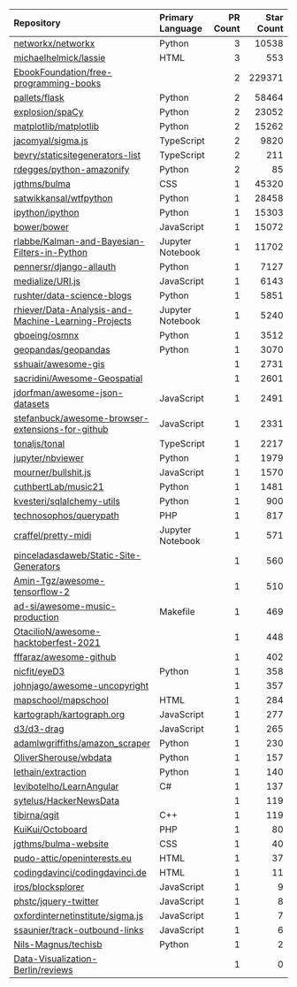 | Repository | Primary Language | PR Count | Star Count |
| :-- | :-- | --: | --: |
| [networkx/networkx](https://github.com/networkx/networkx) | Python | 3 | 10538 |
| [michaelhelmick/lassie](https://github.com/michaelhelmick/lassie) | HTML | 3 | 553 |
| [EbookFoundation/free-programming-books](https://github.com/EbookFoundation/free-programming-books) |  | 2 | 229371 |
| [pallets/flask](https://github.com/pallets/flask) | Python | 2 | 58464 |
| [explosion/spaCy](https://github.com/explosion/spaCy) | Python | 2 | 23052 |
| [matplotlib/matplotlib](https://github.com/matplotlib/matplotlib) | Python | 2 | 15262 |
| [jacomyal/sigma.js](https://github.com/jacomyal/sigma.js) | TypeScript | 2 | 9820 |
| [bevry/staticsitegenerators-list](https://github.com/bevry/staticsitegenerators-list) | TypeScript | 2 | 211 |
| [rdegges/python-amazonify](https://github.com/rdegges/python-amazonify) | Python | 2 | 85 |
| [jgthms/bulma](https://github.com/jgthms/bulma) | CSS | 1 | 45320 |
| [satwikkansal/wtfpython](https://github.com/satwikkansal/wtfpython) | Python | 1 | 28458 |
| [ipython/ipython](https://github.com/ipython/ipython) | Python | 1 | 15303 |
| [bower/bower](https://github.com/bower/bower) | JavaScript | 1 | 15072 |
| [rlabbe/Kalman-and-Bayesian-Filters-in-Python](https://github.com/rlabbe/Kalman-and-Bayesian-Filters-in-Python) | Jupyter Notebook | 1 | 11702 |
| [pennersr/django-allauth](https://github.com/pennersr/django-allauth) | Python | 1 | 7127 |
| [medialize/URI.js](https://github.com/medialize/URI.js) | JavaScript | 1 | 6143 |
| [rushter/data-science-blogs](https://github.com/rushter/data-science-blogs) | Python | 1 | 5851 |
| [rhiever/Data-Analysis-and-Machine-Learning-Projects](https://github.com/rhiever/Data-Analysis-and-Machine-Learning-Projects) | Jupyter Notebook | 1 | 5240 |
| [gboeing/osmnx](https://github.com/gboeing/osmnx) | Python | 1 | 3512 |
| [geopandas/geopandas](https://github.com/geopandas/geopandas) | Python | 1 | 3070 |
| [sshuair/awesome-gis](https://github.com/sshuair/awesome-gis) |  | 1 | 2731 |
| [sacridini/Awesome-Geospatial](https://github.com/sacridini/Awesome-Geospatial) |  | 1 | 2601 |
| [jdorfman/awesome-json-datasets](https://github.com/jdorfman/awesome-json-datasets) | JavaScript | 1 | 2491 |
| [stefanbuck/awesome-browser-extensions-for-github](https://github.com/stefanbuck/awesome-browser-extensions-for-github) | JavaScript | 1 | 2331 |
| [tonaljs/tonal](https://github.com/tonaljs/tonal) | TypeScript | 1 | 2217 |
| [jupyter/nbviewer](https://github.com/jupyter/nbviewer) | Python | 1 | 1979 |
| [mourner/bullshit.js](https://github.com/mourner/bullshit.js) | JavaScript | 1 | 1570 |
| [cuthbertLab/music21](https://github.com/cuthbertLab/music21) | Python | 1 | 1481 |
| [kvesteri/sqlalchemy-utils](https://github.com/kvesteri/sqlalchemy-utils) | Python | 1 | 900 |
| [technosophos/querypath](https://github.com/technosophos/querypath) | PHP | 1 | 817 |
| [craffel/pretty-midi](https://github.com/craffel/pretty-midi) | Jupyter Notebook | 1 | 571 |
| [pinceladasdaweb/Static-Site-Generators](https://github.com/pinceladasdaweb/Static-Site-Generators) |  | 1 | 560 |
| [Amin-Tgz/awesome-tensorflow-2](https://github.com/Amin-Tgz/awesome-tensorflow-2) |  | 1 | 510 |
| [ad-si/awesome-music-production](https://github.com/ad-si/awesome-music-production) | Makefile | 1 | 469 |
| [OtacilioN/awesome-hacktoberfest-2021](https://github.com/OtacilioN/awesome-hacktoberfest-2021) |  | 1 | 448 |
| [fffaraz/awesome-github](https://github.com/fffaraz/awesome-github) |  | 1 | 402 |
| [nicfit/eyeD3](https://github.com/nicfit/eyeD3) | Python | 1 | 358 |
| [johnjago/awesome-uncopyright](https://github.com/johnjago/awesome-uncopyright) |  | 1 | 357 |
| [mapschool/mapschool](https://github.com/mapschool/mapschool) | HTML | 1 | 284 |
| [kartograph/kartograph.org](https://github.com/kartograph/kartograph.org) | JavaScript | 1 | 277 |
| [d3/d3-drag](https://github.com/d3/d3-drag) | JavaScript | 1 | 265 |
| [adamlwgriffiths/amazon_scraper](https://github.com/adamlwgriffiths/amazon_scraper) | Python | 1 | 230 |
| [OliverSherouse/wbdata](https://github.com/OliverSherouse/wbdata) | Python | 1 | 157 |
| [lethain/extraction](https://github.com/lethain/extraction) | Python | 1 | 140 |
| [levibotelho/LearnAngular](https://github.com/levibotelho/LearnAngular) | C# | 1 | 137 |
| [sytelus/HackerNewsData](https://github.com/sytelus/HackerNewsData) |  | 1 | 119 |
| [tibirna/qgit](https://github.com/tibirna/qgit) | C++ | 1 | 119 |
| [KuiKui/Octoboard](https://github.com/KuiKui/Octoboard) | PHP | 1 | 80 |
| [jgthms/bulma-website](https://github.com/jgthms/bulma-website) | CSS | 1 | 40 |
| [pudo-attic/openinterests.eu](https://github.com/pudo-attic/openinterests.eu) | HTML | 1 | 37 |
| [codingdavinci/codingdavinci.de](https://github.com/codingdavinci/codingdavinci.de) | HTML | 1 | 11 |
| [iros/blocksplorer](https://github.com/iros/blocksplorer) | JavaScript | 1 | 9 |
| [phstc/jquery-twitter](https://github.com/phstc/jquery-twitter) | JavaScript | 1 | 8 |
| [oxfordinternetinstitute/sigma.js](https://github.com/oxfordinternetinstitute/sigma.js) | JavaScript | 1 | 7 |
| [ssaunier/track-outbound-links](https://github.com/ssaunier/track-outbound-links) | JavaScript | 1 | 6 |
| [Nils-Magnus/techisb](https://github.com/Nils-Magnus/techisb) | Python | 1 | 2 |
| [Data-Visualization-Berlin/reviews](https://github.com/Data-Visualization-Berlin/reviews) |  | 1 | 0 |
